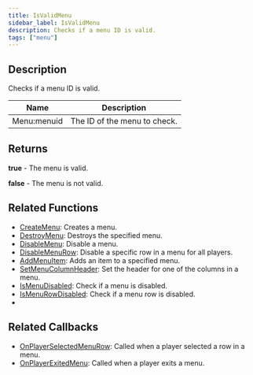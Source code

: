 ```yaml
---
title: IsValidMenu
sidebar_label: IsValidMenu
description: Checks if a menu ID is valid.
tags: ["menu"]
---
```


## Description

Checks if a menu ID is valid.

| Name        | Description                  |
| ----------- | ---------------------------- |
| Menu:menuid | The ID of the menu to check. |

## Returns

**true** - The menu is valid.

**false** - The menu is not valid.

## Related Functions

- [CreateMenu](CreateMenu): Creates a menu.
- [DestroyMenu](DestroyMenu): Destroys the specified menu.
- [DisableMenu](DisableMenu): Disable a menu.
- [DisableMenuRow](DisableMenuRow): Disable a specific row in a menu for all players.
- [AddMenuItem](AddMenuItem): Adds an item to a specified menu.
- [SetMenuColumnHeader](SetMenuColumnHeader): Set the header for one of the columns in a menu.
- [IsMenuDisabled](IsMenuDisabled): Check if a menu is disabled.
- [IsMenuRowDisabled](IsMenuRowDisabled): Check if a menu row is disabled.
- 
## Related Callbacks

- [OnPlayerSelectedMenuRow](../callbacks/OnPlayerSelectedMenuRow): Called when a player selected a row in a menu.
- [OnPlayerExitedMenu](../callbacks/OnPlayerExitedMenu): Called when a player exits a menu.
